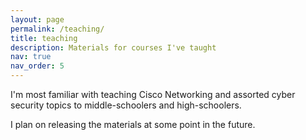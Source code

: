 ```yaml
---
layout: page
permalink: /teaching/
title: teaching
description: Materials for courses I've taught
nav: true
nav_order: 5
---
```


I'm most familiar with teaching Cisco Networking and assorted cyber security topics to middle-schoolers and high-schoolers.

I plan on releasing the materials at some point in the future.
